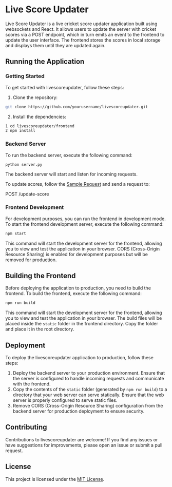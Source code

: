 # Live Score Updater

Live Score Updater is a live cricket score updater application built using websockets and React. It allows users to update the server with cricket scores via a POST endpoint, which in turn emits an event to the frontend to update the user interface. The frontend stores the scores in local storage and displays them until they are updated again.

## Running the Application

### Getting Started

To get started with livescoreupdater, follow these steps:

1. Clone the repository:

```bash
git clone https://github.com/yourusername/livescoreupdater.git
```

2. Install the dependencies:

```bash
1 cd livescoreupdater/frontend
2 npm install
```

### Backend Server

To run the backend server, execute the following command:

```bash
python server.py
```


The backend server will start and listen for incoming requests.

To update scores, follow the [Sample Request](sampleRequest.json) and send a request to:

POST /update-score

### Frontend Development

For development purposes, you can run the frontend in development mode. To start the frontend development server, execute the following command:

```bash
npm start
```


This command will start the development server for the frontend, allowing you to view and test the application in your browser. CORS (Cross-Origin Resource Sharing) is enabled for development purposes but will be removed for production.


## Building the Frontend

Before deploying the application to production, you need to build the frontend. To build the frontend, execute the following command:

```bash
npm run build
```

This command will start the development server for the frontend, allowing you to view and test the application in your browser. The build files will be placed inside the `static` folder in the frontend directory. Copy the folder and place it in the root directory.

## Deployment

To deploy the livescoreupdater application to production, follow these steps:

1. Deploy the backend server to your production environment. Ensure that the server is configured to handle incoming requests and communicate with the frontend.
2. Copy the contents of the `static` folder (generated by `npm run build`) to a directory that your web server can serve statically. Ensure that the web server is properly configured to serve static files.
3. Remove CORS (Cross-Origin Resource Sharing) configuration from the backend server for production deployment to ensure security.

## Contributing

Contributions to livescoreupdater are welcome! If you find any issues or have suggestions for improvements, please open an issue or submit a pull request.

## License

This project is licensed under the [MIT License](LICENSE).
